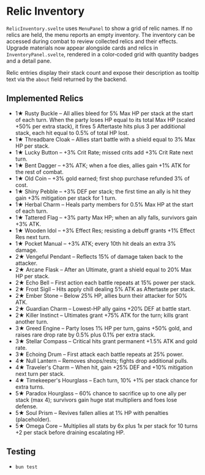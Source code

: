 # Relic Inventory

`RelicInventory.svelte` uses `MenuPanel` to show a grid of relic names. If no
relics are held, the menu reports an empty inventory. The inventory can be
accessed during combat to review collected relics and their effects. Upgrade
materials now appear alongside cards and relics in `InventoryPanel.svelte`,
rendered in a color‑coded grid with quantity badges and a detail pane.

Relic entries display their stack count and expose their description as tooltip
text via the `about` field returned by the backend.

## Implemented Relics
 - 1★ Rusty Buckle – All allies bleed for 5% Max HP per stack at the start of each turn. When the party loses HP equal to its total Max HP (scaled +50% per extra stack), it fires 5 Aftertaste hits plus 3 per additional stack, each hit equal to 0.5% of total HP lost.
- 1★ Threadbare Cloak – Allies start battle with a shield equal to 3% Max HP per stack.
- 1★ Lucky Button – +3% Crit Rate; missed crits add +3% Crit Rate next turn.
 - 1★ Bent Dagger – +3% ATK; when a foe dies, allies gain +1% ATK for the rest of combat.
- 1★ Old Coin – +3% gold earned; first shop purchase refunded 3% of cost.
 - 1★ Shiny Pebble – +3% DEF per stack; the first time an ally is hit they gain +3% mitigation per stack for 1 turn.
 - 1★ Herbal Charm – Heals party members for 0.5% Max HP at the start of each turn.
 - 1★ Tattered Flag – +3% party Max HP; when an ally falls, survivors gain +3% ATK.
- 1★ Wooden Idol – +3% Effect Res; resisting a debuff grants +1% Effect Res next turn.
- 1★ Pocket Manual – +3% ATK; every 10th hit deals an extra 3% damage.
- 2★ Vengeful Pendant – Reflects 15% of damage taken back to the attacker.
- 2★ Arcane Flask – After an Ultimate, grant a shield equal to 20% Max HP per stack.
- 2★ Echo Bell – First action each battle repeats at 15% power per stack.
- 2★ Frost Sigil – Hits apply chill dealing 5% ATK as Aftertaste per stack.
- 2★ Ember Stone – Below 25% HP, allies burn their attacker for 50% ATK.
- 2★ Guardian Charm – Lowest-HP ally gains +20% DEF at battle start.
- 2★ Killer Instinct – Ultimates grant +75% ATK for the turn; kills grant another turn.
- 3★ Greed Engine – Party loses 1% HP per turn, gains +50% gold, and raises rare drop rate by 0.5% plus 0.1% per extra stack.
- 3★ Stellar Compass – Critical hits grant permanent +1.5% ATK and gold rate.
- 3★ Echoing Drum – First attack each battle repeats at 25% power.
- 4★ Null Lantern – Removes shops/rests; fights drop additional pulls.
- 4★ Traveler's Charm – When hit, gain +25% DEF and +10% mitigation next turn per stack.
- 4★ Timekeeper's Hourglass – Each turn, 10% +1% per stack chance for extra turns.
- 5★ Paradox Hourglass – 60% chance to sacrifice up to one ally per stack (max 4); survivors gain huge stat multipliers and foes lose defense.
- 5★ Soul Prism – Revives fallen allies at 1% HP with penalties (placeholder).
- 5★ Omega Core – Multiplies all stats by 6x plus 1x per stack for 10 turns +2 per stack before draining escalating HP.

## Testing
- `bun test`
